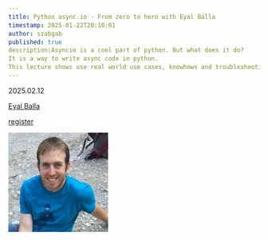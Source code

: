 ```yaml
---
title: Python async.io - From zero to hero with Eyal Balla
timestamp: 2025-01-22T20:10:01
author: szabgab
published: true
description:Asyncio is a cool part of python. But what does it do? 
It is a way to write async code in python. 
This lecture shows use real world use cases, knowhows and troubleshooting methods for using asyncio in python
---
```



2025.02.12

[Eyal Balla](https://www.linkedin.com/in/eyal-balla/)


<a class="button is-primary" href="https://www.meetup.com/code-mavens/events/305479458/">register</a>

![Eyal Balla](images/eyal-balla.jpeg)
